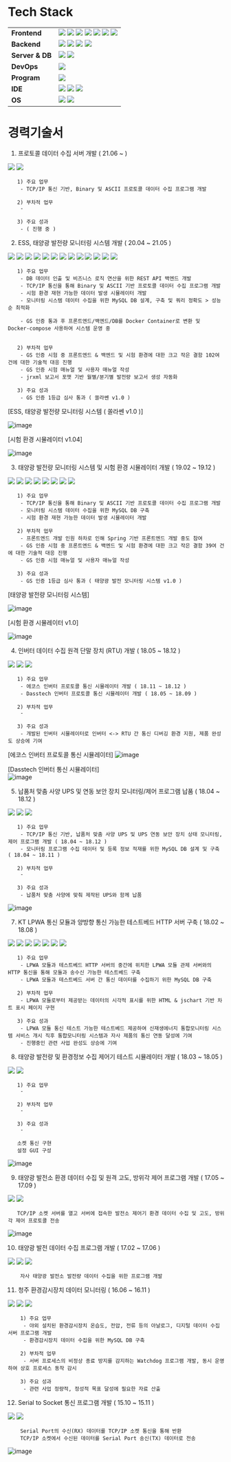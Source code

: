 # Tech Stack
| | |
|-----------|------------------------------------------------------------------|
|**Frontend**| <img src="https://img.shields.io/badge/HTML5-E34F26?style=flat-square&logo=HTML5&logoColor=white" /> <img src="https://img.shields.io/badge/Javascript-white?style=flat-square&logo=Javascript&logoColor=orange" /> <img src="https://img.shields.io/badge/jQuery-0769AD?style=flat-square&logo=jQuery&logoColor=white" /> <img src="https://img.shields.io/badge/Spring(Legacy)-6DB33F?style=flat-square&logo=Spring&logoColor=white" /> <img src="https://img.shields.io/badge/Spring%20Boot-6DB33F?style=flat-square&logo=Spring%20Boot&logoColor=white" /> <img src="https://img.shields.io/badge/JSON%20Web%20Tokens-white?style=flat-square&logo=JSON%20Web%20Tokens&logoColor=black" /> <img src="https://img.shields.io/badge/JSON-white?style=flat-square&logo=JSON&logoColor=black" /> |
|**Backend**| <img src="https://img.shields.io/badge/C-A8B9CC?style=flat-square&logo=C&logoColor=white" /> <img src="https://img.shields.io/badge/C%20Sharp-239120?style=flat-square&logo=C%20Sharp&logoColor=white" /> <img src="https://img.shields.io/badge/Java-white?style=flat-square&logo=Java&logoColor=red" /> <img src="https://img.shields.io/badge/Go-00ADD8?style=flat-square&logo=Go&logoColor=white" />  | 
|**Server & DB**| <img src="https://img.shields.io/badge/MySQL-4479A1?style=flat-square&logo=MySQL&logoColor=white" /> <img src="https://img.shields.io/badge/Apache%20Tomcat-F8DC75?style=flat-square&logo=Apache%20Tomcat&logoColor=black" /> |
|**DevOps**| <img src="https://img.shields.io/badge/Docker-4479A1?style=flat-square&logo=Docker&logoColor=white" /> |
|**Program**| <img src="https://img.shields.io/badge/Postman-FF6C37?style=flat-square&logo=Postman&logoColor=white" /> |
|**IDE**| <img src="https://img.shields.io/badge/Visual%20Studio-5C2D91?style=flat-square&logo=Visual%20Studio&logoColor=white" /> <img src="https://img.shields.io/badge/Eclipse%20IDE-2C2255?style=flat-square&logo=Eclipse%20IDE&logoColor=white" /> <img src="https://img.shields.io/badge/Visual%20Studio%20Code-007ACC?style=flat-square&logo=Visual%20Studio%20Code&logoColor=white" /> |
|**OS**| <img src="https://img.shields.io/badge/Windows-white?style=flat-square&logo=Windows&logoColor=0078D6" /> <img src="https://img.shields.io/badge/Ubuntu-white?style=flat-square&logo=Ubuntu&logoColor=E95420" /> |

# 경력기술서

1. 프로토콜 데이터 수집 서버 개발 ( 21.06 ~ ) 

<img src="https://img.shields.io/badge/Go-00ADD8?style=flat-square&logo=Go&logoColor=white" /> <img src="https://img.shields.io/badge/MySQL-4479A1?style=flat-square&logo=MySQL&logoColor=white" /> 
       
       1) 주요 업무 
        - TCP/IP 통신 기반, Binary 및 ASCII 프로토콜 데이터 수집 프로그램 개발
       
       2) 부차적 업무
        - 
       
       3) 주요 성과
        - ( 진행 중 )

2. ESS, 태양광 발전량 모니터링 시스템 개발 ( 20.04 ~ 21.05 ) 

<img src="https://img.shields.io/badge/Spring(Legacy)-6DB33F?style=flat-square&logo=Spring&logoColor=white" /> <img src="https://img.shields.io/badge/Spring%20Boot-6DB33F?style=flat-square&logo=Spring%20Boot&logoColor=white" /> <img src="https://img.shields.io/badge/HTML5-E34F26?style=flat-square&logo=HTML5&logoColor=white" /> <img src="https://img.shields.io/badge/Javascript-white?style=flat-square&logo=Javascript&logoColor=orange" /> <img src="https://img.shields.io/badge/jQuery-0769AD?style=flat-square&logo=jQuery&logoColor=white" /> <img src="https://img.shields.io/badge/JSON%20Web%20Tokens-white?style=flat-square&logo=JSON%20Web%20Tokens&logoColor=black" />  <img src="https://img.shields.io/badge/JSON-white?style=flat-square&logo=JSON&logoColor=black" /> <img src="https://img.shields.io/badge/Java-white?style=flat-square&logo=Java&logoColor=red" /> <img src="https://img.shields.io/badge/MySQL-4479A1?style=flat-square&logo=MySQL&logoColor=white" /> <img src="https://img.shields.io/badge/Apache%20Tomcat-F8DC75?style=flat-square&logo=Apache%20Tomcat&logoColor=black" /> <img src="https://img.shields.io/badge/Postman-FF6C37?style=flat-square&logo=Postman&logoColor=white" /> <img src="https://img.shields.io/badge/Docker-4479A1?style=flat-square&logo=Docker&logoColor=white" /> <img src="https://img.shields.io/badge/Ubuntu-white?style=flat-square&logo=Ubuntu&logoColor=E95420" /> 

       1) 주요 업무
        - DB 데이터 인출 및 비즈니스 로직 연산을 위한 REST API 백엔드 개발
        - TCP/IP 통신을 통해 Binary 및 ASCII 기반 프로토콜 데이터 수집 프로그램 개발
        - 시험 환경 재현 가능한 데이터 발생 시뮬레이터 개발
        - 모니터링 시스템 데이터 수집을 위한 MySQL DB 설계, 구축 및 쿼리 정확도 > 성능 순 최적화
        
        - GS 인증 통과 후 프론트엔드/백엔드/DB를 Docker Container로 변환 및 Docker-compose 사용하여 시스템 운영 중
   
       
       2) 부차적 업무
        - GS 인증 시험 중 프론트엔드 & 백엔드 및 시험 환경에 대한 크고 작은 결함 102여 건에 대한 기술적 대응 진행
        - GS 인증 시험 매뉴얼 및 사용자 매뉴얼 작성
        - jrxml 보고서 포맷 기반 월별/분기별 발전량 보고서 생성 자동화
       
       3) 주요 성과 
        - GS 인증 1등급 심사 통과 ( 쏠라쎈 v1.0 )
        
[ESS, 태양광 발전량 모니터링 시스템 ( 쏠라쎈 v1.0 )]

![image](https://user-images.githubusercontent.com/43790820/124050565-c52bf600-da55-11eb-8942-5d47eff50f44.png)

[시험 환경 시뮬레이터 v1.04]

![image](https://user-images.githubusercontent.com/43790820/124221558-f92d1700-db3a-11eb-891c-a731e1dc57c9.png)

3. 태양광 발전량 모니터링 시스템 및 시험 환경 시뮬레이터 개발 ( 19.02 ~ 19.12 )
 
<img src="https://img.shields.io/badge/Spring(Legacy)-6DB33F?style=flat-square&logo=Spring&logoColor=white" /> <img src="https://img.shields.io/badge/HTML5-E34F26?style=flat-square&logo=HTML5&logoColor=white" /> <img src="https://img.shields.io/badge/Javascript-white?style=flat-square&logo=Javascript&logoColor=orange" /> <img src="https://img.shields.io/badge/jQuery-0769AD?style=flat-square&logo=jQuery&logoColor=white" /> <img src="https://img.shields.io/badge/Java-white?style=flat-square&logo=Java&logoColor=red" /> <img src="https://img.shields.io/badge/MySQL-4479A1?style=flat-square&logo=MySQL&logoColor=white" /> <img src="https://img.shields.io/badge/Apache%20Tomcat-F8DC75?style=flat-square&logo=Apache%20Tomcat&logoColor=black" /> <img src="https://img.shields.io/badge/Ubuntu-white?style=flat-square&logo=Ubuntu&logoColor=E95420" />

       1) 주요 업무 
        - TCP/IP 통신을 통해 Binary 및 ASCII 기반 프로토콜 데이터 수집 프로그램 개발 
        - 모니터링 시스템 데이터 수집을 위한 MySQL DB 구축
        - 시험 환경 재현 가능한 데이터 발생 시뮬레이터 개발
        
       2) 부차적 업무 
        - 프론트엔드 개발 인원 하차로 인해 Spring 기반 프론트엔드 개발 중도 참여
        - GS 인증 시험 중 프론트엔드 & 백엔드 및 시험 환경에 대한 크고 작은 결함 39여 건에 대한 기술적 대응 진행
        - GS 인증 시험 매뉴얼 및 사용자 매뉴얼 작성
       
       3) 주요 성과 
        - GS 인증 1등급 심사 통과 ( 태양광 발전 모니터링 시스템 v1.0 ) 

[태양광 발전량 모니터링 시스템]       

![image](https://user-images.githubusercontent.com/43790820/124050765-2bb11400-da56-11eb-9ac2-fd1e392a2482.png)

[시험 환경 시뮬레이터 v1.0]

![image](https://user-images.githubusercontent.com/43790820/124221706-401b0c80-db3b-11eb-93de-133064a4dbc9.png)

4. 인버터 데이터 수집 원격 단말 장치 (RTU) 개발 ( 18.05 ~ 18.12 )

<img src="https://img.shields.io/badge/C-A8B9CC?style=flat-square&logo=C&logoColor=white" /> <img src="https://img.shields.io/badge/C%20Sharp-239120?style=flat-square&logo=C%20Sharp&logoColor=white" /> <img src="https://img.shields.io/badge/Windows-white?style=flat-square&logo=Windows&logoColor=0078D6" />
       
       1) 주요 업무 
        - 에코스 인버터 프로토콜 통신 시뮬레이터 개발 ( 18.11 ~ 18.12 )
        - Dasstech 인버터 프로토콜 통신 시뮬레이터 개발 ( 18.05 ~ 18.09 )
        
       2) 부차적 업무
        - 
        
       3) 주요 성과
        - 개발된 인버터 시뮬레이터로 인버터 <-> RTU 간 통신 디버깅 환경 지원, 제품 완성도 상승에 기여  
   
[에코스 인버터 프로토콜 통신 시뮬레이터]
![image](https://user-images.githubusercontent.com/43790820/124068995-78a4e280-da76-11eb-888f-538e8c2e3c52.png)
       
[Dasstech 인버터 통신 시뮬레이터]       
![image](https://user-images.githubusercontent.com/43790820/124210562-9af63900-db26-11eb-83ba-b0eea2cd4a32.png)

5. 납품처 맞춤 사양 UPS 및 연동 보안 장치 모니터링/제어 프로그램 납품 ( 18.04 ~ 18.12 ) 

<img src="https://img.shields.io/badge/C%20Sharp-239120?style=flat-square&logo=C%20Sharp&logoColor=white" /> <img src="https://img.shields.io/badge/MySQL-4479A1?style=flat-square&logo=MySQL&logoColor=white" /> <img src="https://img.shields.io/badge/Windows-white?style=flat-square&logo=Windows&logoColor=0078D6" />

       1) 주요 업무
        - TCP/IP 통신 기반, 납품처 맞춤 사양 UPS 및 UPS 연동 보안 장치 상태 모니터링, 제어 프로그램 개발 ( 18.04 ~ 18.12 )
        - 모니터링 프로그램 수집 데이터 및 등록 정보 적재를 위한 MySQL DB 설계 및 구축 ( 18.04 ~ 18.11 )
       
       2) 부차적 업무
        - 
        
       3) 주요 성과
        - 납품처 맞춤 사양에 맞춰 제작된 UPS와 함께 납품
       
![image](https://user-images.githubusercontent.com/43790820/124052183-e3dfbc00-da58-11eb-86c3-1b5d5f6ae7bd.png)

7. KT LPWA 통신 모듈과 양방향 통신 가능한 테스트베드 HTTP 서버 구축 ( 18.02 ~ 18.08 )

<img src="https://img.shields.io/badge/HTML5-E34F26?style=flat-square&logo=HTML5&logoColor=white" /> <img src="https://img.shields.io/badge/Javascript-white?style=flat-square&logo=Javascript&logoColor=orange" /> <img src="https://img.shields.io/badge/Java-white?style=flat-square&logo=Java&logoColor=red" /> <img src="https://img.shields.io/badge/MySQL-4479A1?style=flat-square&logo=MySQL&logoColor=white" /> <img src="https://img.shields.io/badge/Apache%20Tomcat-F8DC75?style=flat-square&logo=Apache%20Tomcat&logoColor=black" /> <img src="https://img.shields.io/badge/Postman-FF6C37?style=flat-square&logo=Postman&logoColor=white" /> <img src="https://img.shields.io/badge/Windows-white?style=flat-square&logo=Windows&logoColor=0078D6" />

       1) 주요 업무
        - LPWA 모듈과 테스트베드 HTTP 서버의 중간에 위치한 LPWA 모듈 관제 서버와의 HTTP 통신을 통해 모듈과 송수신 가능한 테스트베드 구축
        - LPWA 모듈과 테스트베드 서버 간 통신 데이터를 수집하기 위한 MySQL DB 구축 
        
       2) 부차적 업무 
        - LPWA 모듈로부터 제공받는 데이터의 시각적 표시를 위한 HTML & jschart 기반 차트 표시 페이지 구현
       
       3) 주요 성과
        - LPWA 모듈 통신 테스트 가능한 테스트베드 제공하여 신재생에너지 통합모니터링 시스템 서비스 개시 직후 통합모니터링 시스템과 자사 제품의 통신 연동 달성에 기여
        - 진행중인 관련 사업 완성도 상승에 기여
       
8. 태양광 발전량 및 환경정보 수집 제어기 테스트 시뮬레이터 개발 ( 18.03 ~ 18.05 )

<img src="https://img.shields.io/badge/C-A8B9CC?style=flat-square&logo=C&logoColor=white" /> <img src="https://img.shields.io/badge/Windows-white?style=flat-square&logo=Windows&logoColor=0078D6" />
       
       1) 주요 업무 
        - 
        
       2) 부차적 업무
        -
       
       3) 주요 성과
        - 
       
       소켓 통신 구현
       설정 GUI 구성
       
![image](https://user-images.githubusercontent.com/43790820/124057694-ef37e500-da62-11eb-942d-1fbdb58c019f.png)      

9. 태양광 발전소 환경 데이터 수집 및 원격 고도, 방위각 제어 프로그램 개발 ( 17.05 ~ 17.09 )

<img src="https://img.shields.io/badge/C-A8B9CC?style=flat-square&logo=C&logoColor=white" /> <img src="https://img.shields.io/badge/Windows-white?style=flat-square&logo=Windows&logoColor=0078D6" />
       
       TCP/IP 소켓 서버를 열고 서버에 접속한 발전소 제어기 환경 데이터 수집 및 고도, 방위각 제어 프로토콜 전송 

![image](https://user-images.githubusercontent.com/43790820/124067162-ddf7d400-da74-11eb-8f46-c8f55b65a491.png)


10. 태양광 발전 데이터 수집 프로그램 개발 ( 17.02 ~ 17.06 )

<img src="https://img.shields.io/badge/C-A8B9CC?style=flat-square&logo=C&logoColor=white" /> <img src="https://img.shields.io/badge/MySQL-4479A1?style=flat-square&logo=MySQL&logoColor=white" /> <img src="https://img.shields.io/badge/Ubuntu-white?style=flat-square&logo=Ubuntu&logoColor=E95420" /> 
       
        자사 태양광 발전소 발전량 데이터 수집을 위한 프로그램 개발 
       
11. 청주 환경감시장치 데이터 모니터링 ( 16.06 ~ 16.11 ) 

<img src="https://img.shields.io/badge/C-A8B9CC?style=flat-square&logo=C&logoColor=white" /> <img src="https://img.shields.io/badge/MySQL-4479A1?style=flat-square&logo=MySQL&logoColor=white" /> <img src="https://img.shields.io/badge/Windows-white?style=flat-square&logo=Windows&logoColor=0078D6" />
        
        1) 주요 업무
         - 야외 설치된 환경감시장치 온습도, 전압, 전류 등의 아날로그, 디지털 데이터 수집 서버 프로그램 개발 
         - 환경감시장치 데이터 수집을 위한 MySQL DB 구축
        
        2) 부차적 업무
         - 서버 프로세스의 비정상 종료 방지를 감지하는 Watchdog 프로그램 개발, 동시 운영하여 상호 프로세스 동작 감시
        
        3) 주요 성과
         - 관련 사업 정량적, 정성적 목표 달성에 필요한 자료 산출
         
12. Serial to Socket 통신 프로그램 개발 ( 15.10 ~ 15.11 )

<img src="https://img.shields.io/badge/C-A8B9CC?style=flat-square&logo=C&logoColor=white" /> <img src="https://img.shields.io/badge/Windows-white?style=flat-square&logo=Windows&logoColor=0078D6" />
       
        Serial Port의 수신(RX) 데이터를 TCP/IP 소켓 통신을 통해 반환
        TCP/IP 소켓에서 수신된 데이터를 Serial Port 송신(TX) 데이터로 전송
       
![image](https://user-images.githubusercontent.com/43790820/124213431-810b2500-db2b-11eb-9771-560632494740.png)
